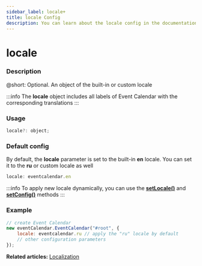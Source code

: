 ```yaml
---
sidebar_label: locale+
title: locale Config
description: You can learn about the locale config in the documentation of the DHTMLX JavaScript Event Calendar library. Browse developer guides and API reference, try out code examples and live demos, and download a free 30-day evaluation version of DHTMLX Event Calendar.
---
```


# locale

### Description

@short: Optional. An object of the built-in or custom locale

:::info
The **locale** object includes all labels of Event Calendar with the corresponding translations
:::

### Usage

~~~jsx {}
locale?: object;
~~~

### Default config

By default, the **locale** parameter is set to the built-in **en** locale. You can set it to the **ru** or custom locale as well

~~~jsx {}
locale: eventcalendar.en
~~~

:::info
To apply new locale dynamically, you can use the
[**setLocale()**](../../methods/js_eventcalendar_setlocale_method) and 
[**setConfig()**](../../methods/js_eventcalendar_setconfig_method) methods
:::

### Example

~~~jsx {3}
// create Event Calendar
new eventCalendar.EventCalendar("#root", {
	locale: eventcalendar.ru // apply the "ru" locale by default
	// other configuration parameters
});
~~~

**Related articles:** [Localization](../../../guides/localization)